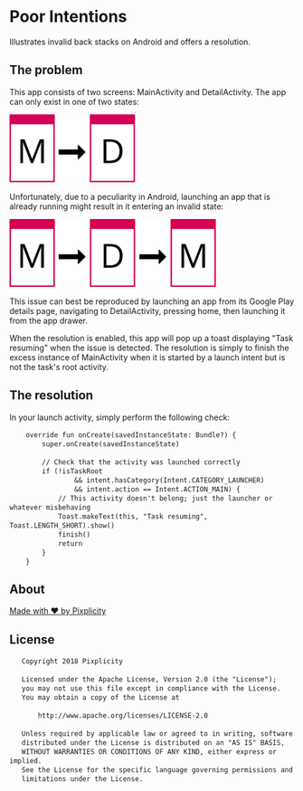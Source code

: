 # Poor Intentions

Illustrates invalid back stacks on Android and offers a resolution.

## The problem

This app consists of two screens: MainActivity and DetailActivity. The app can only exist in one of two states:

<img src="design/flow1.svg" height="120" title="Expected flow" />

Unfortunately, due to a peculiarity in Android, launching an app that is already running might result in it entering an invalid state:

<img src="design/flow2.svg" height="120" title="Unexpected flow" />

This issue can best be reproduced by launching an app from its Google Play details page, navigating to DetailActivity, pressing home, then launching it from the app drawer.

When the resolution is enabled, this app will pop up a toast displaying "Task resuming" when the issue is detected. The resolution is simply to finish the excess instance of MainActivity when it is started by a launch intent but is not the task's root activity.

## The resolution

In your launch activity, simply perform the following check:

```
    override fun onCreate(savedInstanceState: Bundle?) {
        super.onCreate(savedInstanceState)

        // Check that the activity was launched correctly
        if (!isTaskRoot
                && intent.hasCategory(Intent.CATEGORY_LAUNCHER)
                && intent.action == Intent.ACTION_MAIN) {
            // This activity doesn't belong; just the launcher or whatever misbehaving
            Toast.makeText(this, "Task resuming", Toast.LENGTH_SHORT).show()
            finish()
            return
        }
    }
```

## About

[Made with ❤ by Pixplicity](https://pixplicity.com)

## License

```
   Copyright 2018 Pixplicity

   Licensed under the Apache License, Version 2.0 (the "License");
   you may not use this file except in compliance with the License.
   You may obtain a copy of the License at

       http://www.apache.org/licenses/LICENSE-2.0

   Unless required by applicable law or agreed to in writing, software
   distributed under the License is distributed on an "AS IS" BASIS,
   WITHOUT WARRANTIES OR CONDITIONS OF ANY KIND, either express or implied.
   See the License for the specific language governing permissions and
   limitations under the License.
```

